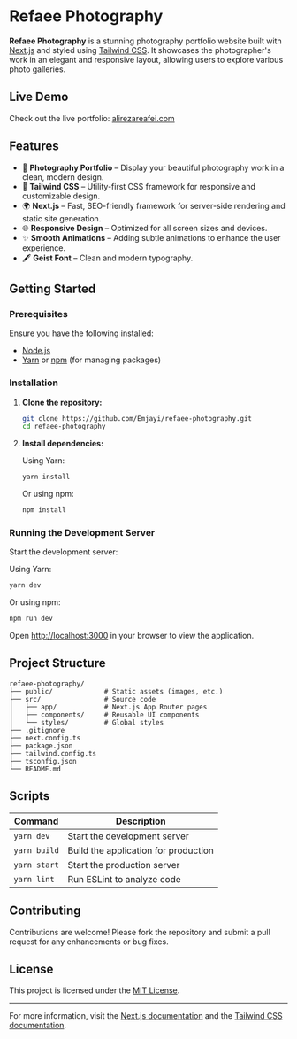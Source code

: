 # Refaee Photography

**Refaee Photography** is a stunning photography portfolio website built with [Next.js](https://nextjs.org/) and styled using [Tailwind CSS](https://tailwindcss.com/). It showcases the photographer's work in an elegant and responsive layout, allowing users to explore various photo galleries.

## Live Demo

Check out the live portfolio: [alirezareafei.com](https://alirezareafei.com)

## Features

- 📸 **Photography Portfolio** – Display your beautiful photography work in a clean, modern design.
- 🎨 **Tailwind CSS** – Utility-first CSS framework for responsive and customizable design.
- 🌍 **Next.js** – Fast, SEO-friendly framework for server-side rendering and static site generation.
- 🌐 **Responsive Design** – Optimized for all screen sizes and devices.
- ✨ **Smooth Animations** – Adding subtle animations to enhance the user experience.
- 🖋️ **Geist Font** – Clean and modern typography.

## Getting Started

### Prerequisites

Ensure you have the following installed:

- [Node.js](https://nodejs.org/)
- [Yarn](https://yarnpkg.com/) or [npm](https://npmjs.com/) (for managing packages)

### Installation

1. **Clone the repository:**

   ```bash
   git clone https://github.com/Emjayi/refaee-photography.git
   cd refaee-photography
   ```

2. **Install dependencies:**

   Using Yarn:

   ```bash
   yarn install
   ```

   Or using npm:

   ```bash
   npm install
   ```

### Running the Development Server

Start the development server:

Using Yarn:

```bash
yarn dev
```

Or using npm:

```bash
npm run dev
```

Open [http://localhost:3000](http://localhost:3000) in your browser to view the application.

## Project Structure

```
refaee-photography/
├── public/             # Static assets (images, etc.)
├── src/                # Source code
│   ├── app/            # Next.js App Router pages
│   ├── components/     # Reusable UI components
│   └── styles/         # Global styles
├── .gitignore
├── next.config.ts
├── package.json
├── tailwind.config.ts
├── tsconfig.json
└── README.md
```

## Scripts

| Command       | Description                         |
|---------------|-------------------------------------|
| `yarn dev`    | Start the development server        |
| `yarn build`  | Build the application for production |
| `yarn start`  | Start the production server         |
| `yarn lint`   | Run ESLint to analyze code          |

## Contributing

Contributions are welcome! Please fork the repository and submit a pull request for any enhancements or bug fixes.

## License

This project is licensed under the [MIT License](LICENSE).

---

For more information, visit the [Next.js documentation](https://nextjs.org/docs) and the [Tailwind CSS documentation](https://tailwindcss.com/docs).
